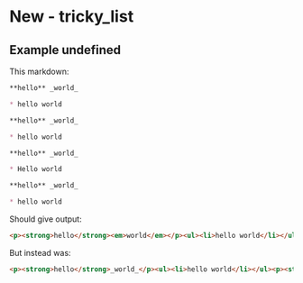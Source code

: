 # New - tricky_list

## Example undefined

This markdown:

```markdown
**hello** _world_

* hello world

**hello** _world_

* hello world

**hello** _world_

* Hello world

**hello** _world_

* hello world

```

Should give output:

```html
<p><strong>hello</strong><em>world</em></p><ul><li>hello world</li></ul><p><strong>hello</strong><em>world</em></p><ul><li>hello world</li></ul><p><strong>hello</strong><em>world</em></p><ul><li>Hello world</li></ul><p><strong>hello</strong><em>world</em></p><ul><li>hello world</li></ul>
```

But instead was:

```html
<p><strong>hello</strong>_world_</p><ul><li>hello world</li></ul><p><strong>hello</strong>_world_</p><ul><li>hello world</li></ul><p><strong>hello</strong>_world_</p><ul><li>Hello world</li></ul><p><strong>hello</strong>_world_</p><ul><li>hello world</li></ul>
```
